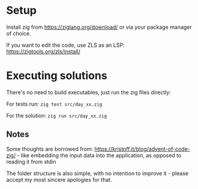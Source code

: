 # Setup

Install zig from https://ziglang.org/download/ or via your package manager of choice.

If you want to edit the code, use ZLS as an LSP: https://zigtools.org/zls/install/

# Executing solutions

There's no need to build executables, just run the zig files directly:

For tests run: `zig test src/day_xx.zig`

For the solution: `zig run src/day_xx.zig`

## Notes

Some thoughts are borrowed from: https://kristoff.it/blog/advent-of-code-zig/ - 
like embedding the input data into the application, as opposed to reading it from stdin

The folder structure is also simple, with no intention to improve it - 
please accept my most sincere apologies for that.
